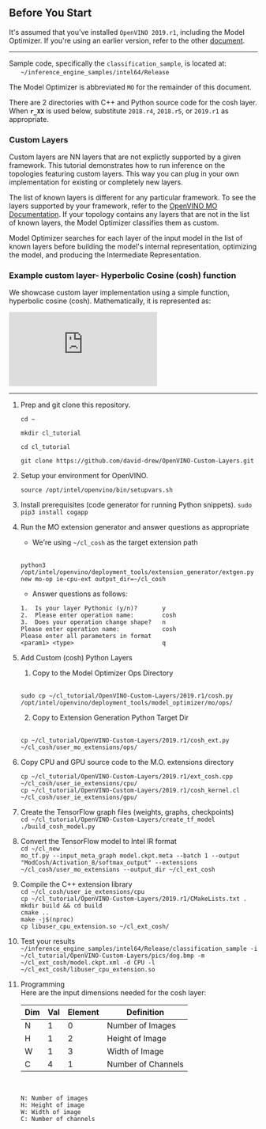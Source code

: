 

## Before You Start
It's assumed that you've installed `OpenVINO 2019.r1`, including the Model Optimizer.  If you're using an earlier version, refer to the other [document](./README.md).

---

Sample code, specifically the `classification_sample`, is located at:<br>
&nbsp;&nbsp;&nbsp;&nbsp;&nbsp;&nbsp;`~/inference_engine_samples/intel64/Release`<br>

The Model Optimizer is abbreviated `MO` for the remainder of this document.

There are 2 directories with C++ and Python source code for the cosh layer. When <b>`r_XX`</b> is used below, substitute `2018.r4`, `2018.r5`, or `2019.r1` as appropriate.

### Custom Layers
Custom layers are NN layers that are not explictly supported by a given framework.  This tutorial demonstrates how to run inference on the topologies featuring custom layers. This way you can plug in your own implementation for existing or completely new layers.

The list of known layers is different for any particular framework. To see the layers supported by your framework, refer to the [OpenVINO MO Documentation](https://software.intel.com/en-us/articles/OpenVINO-ModelOptimizer#intermediate-representation-notation-catalog).  If your topology contains any layers that are not in the list of known layers, the Model Optimizer classifies them as custom.

Model Optimizer searches for each layer of the input model in the list of known layers before building the model's internal representation, optimizing the model, and producing the Intermediate Representation.

### Example custom layer- Hyperbolic Cosine (cosh) function 
We showcase custom layer implementation using a simple function, hyperbolic cosine (cosh). Mathematically, it is represented as:

![](https://latex.codecogs.com/gif.latex?cosh%28x%29%3D%5Cfrac%7Be%5E%7Bx%7D&plus;e%5E%7B-x%7D%7D%7B2%7D)


---

1. Prep and git clone this repository.<br>
    ```
    cd ~
    ```
    ```
    mkdir cl_tutorial
    ```
    ```
    cd cl_tutorial
    ```
    ```
    git clone https://github.com/david-drew/OpenVINO-Custom-Layers.git
    ```

2. Setup your environment for OpenVINO.<br>
    ```
    source /opt/intel/openvino/bin/setupvars.sh 
    ```

3. Install prerequisites (code generator for running Python snippets).
    `sudo pip3 install cogapp`

3. Run the MO extension generator and answer questions as appropriate 
    * We're using `~/cl_cosh` as the target extension path<br><br>
    ```
    python3 /opt/intel/openvino/deployment_tools/extension_generator/extgen.py new mo-op ie-cpu-ext output_dir=~/cl_cosh
    ```
    * Answer questions as follows:
    ```
    1.  Is your layer Pythonic (y/n)?       y
    2.  Please enter operation name:        cosh
    3.  Does your operation change shape?   n
    Please enter operation name:            cosh
    Please enter all parameters in format
    <param1> <type>                         q
    ```

4. Add Custom (cosh) Python Layers
    1. Copy to the Model Optimizer Ops Directory<br><br>
    ```
    sudo cp ~/cl_tutorial/OpenVINO-Custom-Layers/2019.r1/cosh.py /opt/intel/openvino/deployment_tools/model_optimizer/mo/ops/
    ```

    2. Copy to Extension Generation Python Target Dir<br><br>
    ```
    cp ~/cl_tutorial/OpenVINO-Custom-Layers/2019.r1/cosh_ext.py ~/cl_cosh/user_mo_extensions/ops/
    ```

5. Copy CPU and GPU source code to the M.O. extensions directory<br>
    ```
    cp ~/cl_tutorial/OpenVINO-Custom-Layers/2019.r1/ext_cosh.cpp ~/cl_cosh/user_ie_extensions/cpu/
    cp ~/cl_tutorial/OpenVINO-Custom-Layers/2019.r1/cosh_kernel.cl ~/cl_cosh/user_ie_extensions/gpu/
    ```

6. Create the TensorFlow graph files (weights, graphs, checkpoints)<br>
    `cd ~/cl_tutorial/OpenVINO-Custom-Layers/create_tf_model`<br>
    `./build_cosh_model.py`


7. Convert the TensorFlow model to Intel IR format<br>
    `cd ~/cl_new`<br>
    `mo_tf.py --input_meta_graph model.ckpt.meta --batch 1 --output "ModCosh/Activation_8/softmax_output" --extensions ~/cl_cosh/user_mo_extensions --output_dir ~/cl_ext_cosh`<br>


8. Compile the C++ extension library<br>
    ```cd ~/cl_cosh/user_ie_extensions/cpu```<br>
    ```cp ~/cl_tutorial/OpenVINO-Custom-Layers/2019.r1/CMakeLists.txt .```<br>
    ```mkdir build && cd build```<br>
    ```cmake ..```<br>
    ```make -j$(nproc)```<br>
    ```cp libuser_cpu_extension.so ~/cl_ext_cosh/```<br>


9. Test your results<br>
    ```~/inference_engine_samples/intel64/Release/classification_sample -i ~/cl_tutorial/OpenVINO-Custom-Layers/pics/dog.bmp -m ~/cl_ext_cosh/model.ckpt.xml -d CPU -l ~/cl_ext_cosh/libuser_cpu_extension.so```

10. Programming<br>
    Here are the input dimensions needed for the cosh layer:<br>

    | Dim | Val | Element | Definition         |
    |-----|-----|---------|--------------------|
    | N   | 1   |  0      | Number of Images   |
    | H   | 1   |  2      | Height of Image    |
    | W   | 1   |  3      | Width of Image     |
    | C   | 4   |  1      | Number of Channels |

    <br>

    ```
    N: Number of images
    H: Height of image
    W: Width of image
    C: Number of channels
    ```
    <br>
